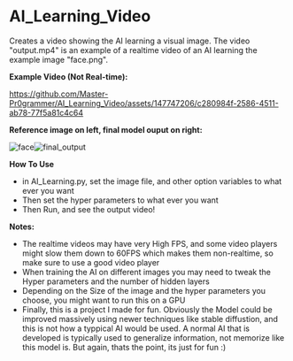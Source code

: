 # AI_Learning_Video
Creates a video showing the AI learning a visual image. The video "output.mp4" is an example of a realtime video of an AI learning the example image "face.png".

**Example Video (Not Real-time):**

https://github.com/Master-Pr0grammer/AI_Learning_Video/assets/147747206/c280984f-2586-4511-ab78-77f5a81c4c64

**Reference image on left, final model ouput on right:**

![face](https://github.com/Master-Pr0grammer/AI_Learning_Video/assets/147747206/a3e1b4c5-7b77-46c0-94aa-60b1e02c8d26)![final_output](https://github.com/Master-Pr0grammer/AI_Learning_Video/assets/147747206/3f4ceb7d-7897-4f9d-ac2d-1ce395eff1a4)



**How To Use**
* in AI_Learning.py, set the image file, and other option variables to what ever you want
* Then set the hyper parameters to what ever you want
* Then Run, and see the output video!

**Notes:**
* The realtime videos may have very High FPS, and some video players might slow them down to 60FPS which makes them non-realtime, so make sure to use a good video player
* When training the AI on different images you may need to tweak the Hyper parameters and the number of hidden layers
* Depending on the Size of the image and the hyper parameters you choose, you might want to run this on a GPU
* Finally, this is a project I made for fun. Obviously the Model could be improved massively using newer techniques like stable diffustion, and this is not how a typpical AI would be used. A normal AI that is developed is typically used to generalize information, not memorize like this model is. But again, thats the point, its just for fun :)
